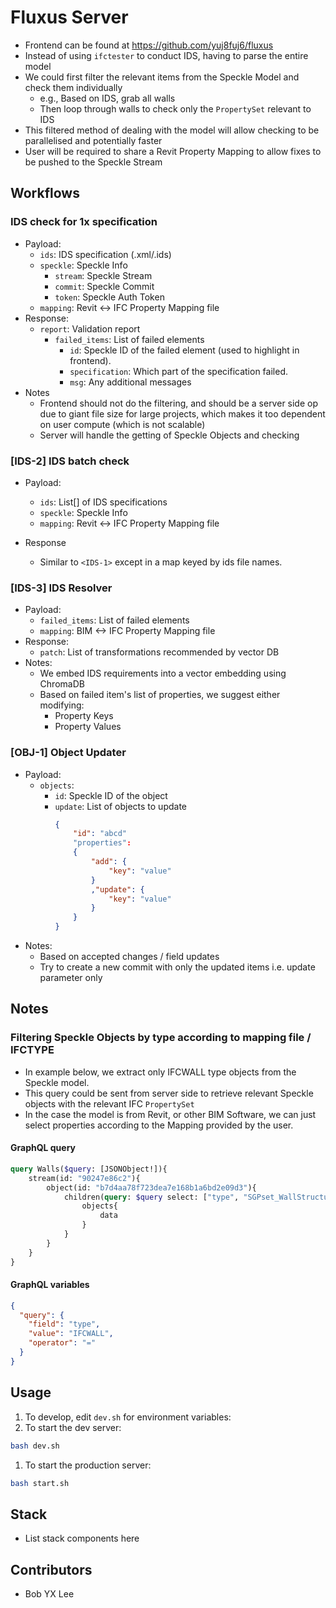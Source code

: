 # Fluxus Server
- Frontend can be found at https://github.com/yuj8fuj6/fluxus
- Instead of using `ifctester` to conduct IDS, having to parse the entire model
- We could first filter the relevant items from the Speckle Model and check them individually
    - e.g., Based on IDS, grab all walls
    - Then loop through walls to check only the `PropertySet` relevant to IDS
- This filtered method of dealing with the model will allow checking to be parallelised and potentially faster
- User will be required to share a Revit Property Mapping to allow fixes to be pushed to the Speckle Stream

## Workflows
### <IDS-1> IDS check for 1x specification
- Payload:
    - `ids`: IDS specification (.xml/.ids)
    - `speckle`: Speckle Info
        - `stream`: Speckle Stream
        - `commit`: Speckle Commit
        - `token`: Speckle Auth Token
    - `mapping`: Revit <-> IFC Property Mapping file
- Response:
    - `report`: Validation report
        - `failed_items`: List of failed elements
            - `id`: Speckle ID of the failed element (used to highlight in frontend).
            - `specification`: Which part of the specification failed.
            - `msg`: Any additional messages
- Notes
    - Frontend should not do the filtering, and should be a server side op due to giant file size for large projects, which makes it too dependent on user compute (which is not scalable)
    - Server will handle the getting of Speckle Objects and checking

### [IDS-2] IDS batch check
- Payload:
    - `ids`: List[] of IDS specifications
    - `speckle`: Speckle Info
    - `mapping`: Revit <-> IFC Property Mapping file

- Response
    - Similar to `<IDS-1>` except in a map keyed by ids file names.

### [IDS-3] IDS Resolver
- Payload:
    - `failed_items`: List of failed elements
    - `mapping`: BIM <-> IFC Property Mapping file
- Response:
    - `patch`: List of transformations recommended by vector DB
- Notes:
    - We embed IDS requirements into a vector embedding using ChromaDB
    - Based on failed item's list of properties, we suggest either modifying:
        - Property Keys
        - Property Values

### [OBJ-1] Object Updater
- Payload:
    - `objects`:
        - `id`: Speckle ID of the object
        - `update`: List of objects to update 
            ```json
            {
                "id": "abcd"
                "properties":
                {
                    "add": {
                        "key": "value"
                    }
                    ,"update": {
                        "key": "value"
                    }
                }
            }
            ```
- Notes:
    - Based on accepted changes / field updates
    - Try to create a new commit with only the updated items i.e. update parameter only

## Notes
### Filtering Speckle Objects by type according to mapping file / IFCTYPE
- In example below, we extract only IFCWALL type objects from the Speckle model.
- This query could be sent from server side to retrieve relevant Speckle objects with the relevant IFC `PropertySet`
- In the case the model is from Revit, or other BIM Software, we can just select properties according to the Mapping provided by the user.
#### GraphQL query
```graphql
query Walls($query: [JSONObject!]){
    stream(id: "90247e86c2"){
        object(id: "b7d4aa78f723dea7e168b1a6bd2e09d3"){
            children(query: $query select: ["type", "SGPset_WallStructuralLoad"]){
                objects{
                    data
                }
            }
        }
    }
}
```
#### GraphQL variables
```json
{
  "query": {
    "field": "type",
    "value": "IFCWALL",
    "operator": "="
  }   
}
```


## Usage
1. To develop, edit `dev.sh` for environment variables:
1. To start the dev server:
```bash
bash dev.sh
```
1. To start the production server:
```bash
bash start.sh
```

## Stack
- List stack components here

## Contributors
- Bob YX Lee
